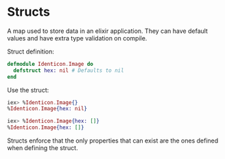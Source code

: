 # Structs

A map used to store data in an elixir application. They can have default values and have extra type validation on compile.

Struct definition:

```elixir
defmodule Identicon.Image do
  defstruct hex: nil # Defaults to nil
end
```

Use the struct:

```elixir
iex> %Identicon.Image{}
%Identicon.Image{hex: nil}

iex> %Identicon.Image{hex: []}
%Identicon.Image{hex: []}
```

Structs enforce that the only properties that can exist are the ones defined when defining the struct.
